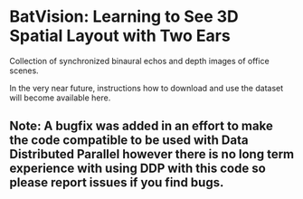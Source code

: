 # BatVision: Learning to See 3D Spatial Layout with Two Ears
Collection of synchronized binaural echos and depth images of office scenes. 

In the very near future, instructions how to download and use the dataset will become available here.

## Note: A bugfix was added in an effort to make the code compatible to be used with Data Distributed Parallel however there is no long term experience with using DDP with this code so please report issues if you find bugs.
